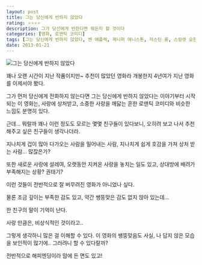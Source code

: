 ```yaml
---
layout: post
title: 그는 당신에게 반하지 않았다
rating: ⭐️⭐️⭐️⭐️
description: 그가 당신에게 반한다면 뭐든지 할 것이다
categories: [영화, 로맨틱 코미디]
tags: [그는 당신에게 반하지 않았다, 벤 애플렉, 제니퍼 애니스톤, 저스틴 롱, 스칼렛 요한슨]
date: 2013-01-21
---
```


![그는 당신에게 반하지 않았다](../../review/img/2013/he_is_just_not_that_into_you.jpg)

꽤나 오랜 시간이 지난 작품이지만~ 추천이 많았던 영화라 개봉한지 4년여가 지난 영화를 이제서야 봤다.


그가 먼저 당신에게 전화하지 않는다면 그는 당신에게 반하지 않았다는 이야기부터 시작되는 이 영화는, 사랑에 상처받고, 소중한 사랑을 깨닳는 흔한 로맨틱 코미디와 비슷한 느낌도 분명히 있다.



근데... 뭐랄까 꽤나 이런 정도도 모르는 몇몇 친구들이 있다보니, 오히려 보고 나서 추천해주고 싶은 친구들이 생각나더라.



지나치게 겁이 많아 다가오는 사람을 밀어내는 사람, 지나치게 쉽게 호감을 가져 상처 받는 사람... 많잖은가?



또한 새로운 사랑에 설레여, 오랫동안 지켜온 사랑을 놓치는 일도 있고, 상대방에 배려가 부족해지는 상황? 권태기?



이런 것들이 전반적으로 잘 버무려진 영화가 아니었나 싶다.



물론 조금 깊이는 부족한 감도 있고, 약간 쌩뚱맞은 감도 없지 않아 있는데...



한 친구의 말이 기억이 난다.

사랑 만큼은, 비상식적인 것이라고..

그렇게 생각하니 많은 걸 이해할 수 있다. 이 영화의 쌩뚱맞음도 사실, 나 답지 않은 모습을 보인적이 많기에.. 그러려니 할 수 있다랄까?

전반적으로 해피엔딩이라 맘에 든 면도 있고!